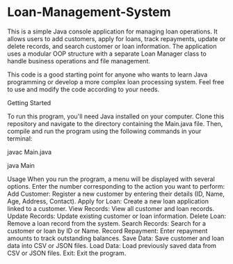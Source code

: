 # Loan-Management-System
This is a simple Java console application for managing loan operations. It allows users to add customers, apply for loans, track repayments, update or delete records, and search customer or loan information. The application uses a modular OOP structure with a separate Loan Manager class to handle business operations and file management.

This code is a good starting point for anyone who wants to learn Java programming or develop a more complex loan processing system. Feel free to use and modify the code according to your needs.

Getting Started

To run this program, you'll need Java installed on your computer.
Clone this repository and navigate to the directory containing the Main.java file.
Then, compile and run the program using the following commands in your terminal:

javac Main.java

java Main

Usage
When you run the program, a menu will be displayed with several options.
Enter the number corresponding to the action you want to perform:
Add Customer: Register a new customer by entering their details (ID, Name, Age, Address, Contact).
Apply for Loan: Create a new loan application linked to a customer.
View Records: View all customer and loan records.
Update Records: Update existing customer or loan information.
Delete Loan: Remove a loan record from the system.
Search Records: Search for a customer or loan by ID or Name.
Record Repayment: Enter repayment amounts to track outstanding balances.
Save Data: Save customer and loan data into CSV or JSON files.
Load Data: Load previously saved data from CSV or JSON files.
Exit: Exit the program.

















